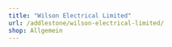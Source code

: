 ```yaml
---
title: "Wilson Electrical Limited"
url: /addlestone/wilson-electrical-limited/
shop: Allgemein
---
```

